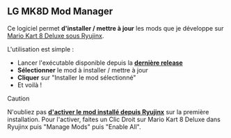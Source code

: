 ## LG MK8D Mod Manager
Ce logiciel permet **d'installer / mettre à jour** les mods que je développe sur <ins>Mario Kart 8 Deluxe sous Ryujinx</ins>.

L'utilisation est simple :
  - Lancer l'exécutable disponible depuis la [**dernière release**](https://github.com/LoveGmod/mk8d-mod-manager/releases/latest)
  - **Sélectionner** le mod à installer / mettre à jour
  - **Cliquer** sur "Installer le mod sélectionné"
  - Et voilà !

> [!CAUTION]
> N'oubliez pas <ins>**d'activer le mod installé depuis Ryujinx**</ins> sur la première installation.
> Pour l'activer, faites un Clic Droit sur Mario Kart 8 Deluxe dans Ryujinx puis "Manage Mods" puis "Enable All".
